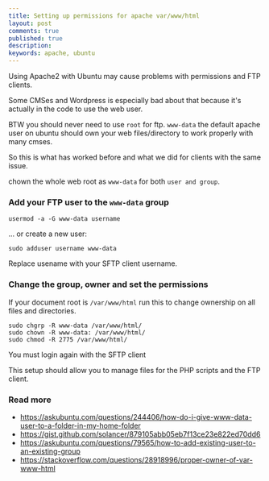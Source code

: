```yaml
---
title: Setting up permissions for apache var/www/html
layout: post
comments: true
published: true
description: 
keywords: apache, ubuntu
---
```


Using Apache2 with Ubuntu may cause problems with permissions and FTP clients. 

Some CMSes and Wordpress is especially bad about that because it's actually in the code to use the web user.

BTW you should never need to use `root` for ftp. `www-data` the default apache user on ubuntu should own your web files/directory to work properly with many cmses.

So this is what has worked before and what we did for clients with the same issue. 

chown the whole web root as `www-data` for both `user and group`.

### Add your FTP user to the `www-data` group

```
usermod -a -G www-data username
```

... or create a new user:

```
sudo adduser username www-data
```

Replace usename with your SFTP client username.

### Change the group, owner and set the permissions

If your document root is `/var/www/html` run this to change ownership on all files and directories.

```
sudo chgrp -R www-data /var/www/html/
sudo chown -R www-data: /var/www/html/
sudo chmod -R 2775 /var/www/html/
```

You must login again with the SFTP client

This setup should allow you to manage files for the PHP scripts and the FTP client.

### Read more

* <https://askubuntu.com/questions/244406/how-do-i-give-www-data-user-to-a-folder-in-my-home-folder>
* <https://gist.github.com/solancer/879105abb05eb7f13ce23e822ed70dd6>
* <https://askubuntu.com/questions/79565/how-to-add-existing-user-to-an-existing-group>
* <https://stackoverflow.com/questions/28918996/proper-owner-of-var-www-html>
